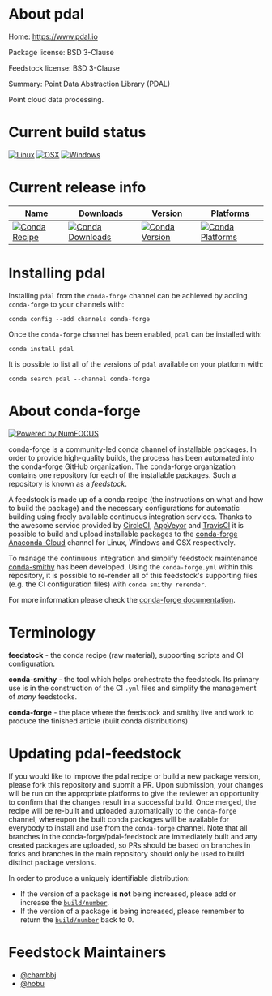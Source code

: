 <!--
# -*- mode: jinja -*-
-->

About pdal
==========

Home: https://www.pdal.io

Package license: BSD 3-Clause

Feedstock license: BSD 3-Clause

Summary: Point Data Abstraction Library (PDAL)

Point cloud data processing.


Current build status
====================

[![Linux](https://img.shields.io/circleci/project/github/conda-forge/pdal-feedstock/master.svg?label=Linux)](https://circleci.com/gh/conda-forge/pdal-feedstock)
[![OSX](https://img.shields.io/travis/conda-forge/pdal-feedstock/master.svg?label=macOS)](https://travis-ci.org/conda-forge/pdal-feedstock)
[![Windows](https://img.shields.io/appveyor/ci/conda-forge/pdal-feedstock/master.svg?label=Windows)](https://ci.appveyor.com/project/conda-forge/pdal-feedstock/branch/master)

Current release info
====================

| Name | Downloads | Version | Platforms |
| --- | --- | --- | --- |
| [![Conda Recipe](https://img.shields.io/badge/recipe-pdal-green.svg)](https://anaconda.org/conda-forge/pdal) | [![Conda Downloads](https://img.shields.io/conda/dn/conda-forge/pdal.svg)](https://anaconda.org/conda-forge/pdal) | [![Conda Version](https://img.shields.io/conda/vn/conda-forge/pdal.svg)](https://anaconda.org/conda-forge/pdal) | [![Conda Platforms](https://img.shields.io/conda/pn/conda-forge/pdal.svg)](https://anaconda.org/conda-forge/pdal) |

Installing pdal
===============

Installing `pdal` from the `conda-forge` channel can be achieved by adding `conda-forge` to your channels with:

```
conda config --add channels conda-forge
```

Once the `conda-forge` channel has been enabled, `pdal` can be installed with:

```
conda install pdal
```

It is possible to list all of the versions of `pdal` available on your platform with:

```
conda search pdal --channel conda-forge
```


About conda-forge
=================

[![Powered by NumFOCUS](https://img.shields.io/badge/powered%20by-NumFOCUS-orange.svg?style=flat&colorA=E1523D&colorB=007D8A)](http://numfocus.org)

conda-forge is a community-led conda channel of installable packages.
In order to provide high-quality builds, the process has been automated into the
conda-forge GitHub organization. The conda-forge organization contains one repository
for each of the installable packages. Such a repository is known as a *feedstock*.

A feedstock is made up of a conda recipe (the instructions on what and how to build
the package) and the necessary configurations for automatic building using freely
available continuous integration services. Thanks to the awesome service provided by
[CircleCI](https://circleci.com/), [AppVeyor](https://www.appveyor.com/)
and [TravisCI](https://travis-ci.org/) it is possible to build and upload installable
packages to the [conda-forge](https://anaconda.org/conda-forge)
[Anaconda-Cloud](https://anaconda.org/) channel for Linux, Windows and OSX respectively.

To manage the continuous integration and simplify feedstock maintenance
[conda-smithy](https://github.com/conda-forge/conda-smithy) has been developed.
Using the ``conda-forge.yml`` within this repository, it is possible to re-render all of
this feedstock's supporting files (e.g. the CI configuration files) with ``conda smithy rerender``.

For more information please check the [conda-forge documentation](https://conda-forge.org/docs/).

Terminology
===========

**feedstock** - the conda recipe (raw material), supporting scripts and CI configuration.

**conda-smithy** - the tool which helps orchestrate the feedstock.
                   Its primary use is in the construction of the CI ``.yml`` files
                   and simplify the management of *many* feedstocks.

**conda-forge** - the place where the feedstock and smithy live and work to
                  produce the finished article (built conda distributions)


Updating pdal-feedstock
=======================

If you would like to improve the pdal recipe or build a new
package version, please fork this repository and submit a PR. Upon submission,
your changes will be run on the appropriate platforms to give the reviewer an
opportunity to confirm that the changes result in a successful build. Once
merged, the recipe will be re-built and uploaded automatically to the
`conda-forge` channel, whereupon the built conda packages will be available for
everybody to install and use from the `conda-forge` channel.
Note that all branches in the conda-forge/pdal-feedstock are
immediately built and any created packages are uploaded, so PRs should be based
on branches in forks and branches in the main repository should only be used to
build distinct package versions.

In order to produce a uniquely identifiable distribution:
 * If the version of a package **is not** being increased, please add or increase
   the [``build/number``](https://conda.io/docs/user-guide/tasks/build-packages/define-metadata.html#build-number-and-string).
 * If the version of a package **is** being increased, please remember to return
   the [``build/number``](https://conda.io/docs/user-guide/tasks/build-packages/define-metadata.html#build-number-and-string)
   back to 0.

Feedstock Maintainers
=====================

* [@chambbj](https://github.com/chambbj/)
* [@hobu](https://github.com/hobu/)

